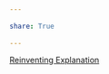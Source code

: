 ---  
share: True  
---  
  
[Reinventing Explanation](https://michaelnielsen.org/reinventing_explanation/index.html)  
